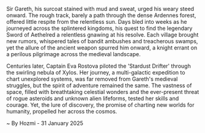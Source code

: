
Sir Gareth, his surcoat stained with mud and sweat, urged his weary steed onward.  The rough track, barely a path through the dense Ardennes forest, offered little respite from the relentless sun.  Days bled into weeks as he journeyed across the splintered kingdoms, his quest to find the legendary Sword of Aethelred a relentless gnawing at his resolve.  Each village brought new rumors, whispered tales of bandit ambushes and treacherous swamps, yet the allure of the ancient weapon spurred him onward, a knight errant on a perilous pilgrimage across the medieval landscape.

Centuries later, Captain Eva Rostova piloted the 'Stardust Drifter' through the swirling nebula of Xylos.  Her journey, a multi-galactic expedition to chart unexplored systems, was far removed from Gareth's medieval struggles, but the spirit of adventure remained the same.  The vastness of space, filled with breathtaking celestial wonders and the ever-present threat of rogue asteroids and unknown alien lifeforms, tested her skills and courage.  Yet, the lure of discovery, the promise of charting new worlds for humanity, propelled her across the cosmos.

~ By Hozmi - 31 January 2025
